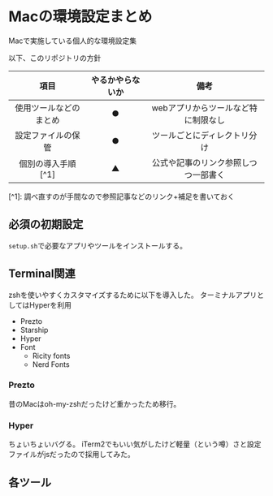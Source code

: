 # Macの環境設定まとめ

Macで実施している個人的な環境設定集

以下、このリポジトリの方針

| 項目 | やるかやらないか | 備考 |
|:-:|:-:|:-:|
|使用ツールなどのまとめ| ● | webアプリからツールなど特に制限なし |
|設定ファイルの保管| ● | ツールごとにディレクトリ分け |
| 個別の導入手順\[^1] | ▲ | 公式や記事のリンク参照しつつ一部書く |

\[^1]: 調べ直すのが手間なので参照記事などのリンク+補足を書いておく

## 必須の初期設定

`setup.sh`で必要なアプリやツールをインストールする。

## Terminal関連

zshを使いやすくカスタマイズするために以下を導入した。
ターミナルアプリとしてはHyperを利用

- Prezto
- Starship
- Hyper
- Font
  - Ricity fonts
  - Nerd Fonts

### Prezto

昔のMacはoh-my-zshだったけど重かったため移行。

### Hyper

ちょいちょいバグる。
iTerm2でもいい気がしたけど軽量（という噂）さと設定ファイルがjsだったので採用してみた。

## 各ツール
